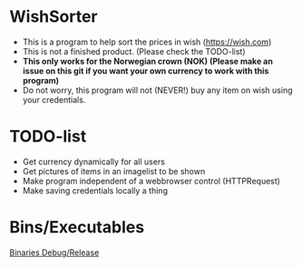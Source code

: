 # WishSorter

- This is a program to help sort the prices in wish (https://wish.com)
- This is not a finished product. (Please check the TODO-list)
- **This only works for the Norwegian crown (NOK) (Please make an issue on this git if you want your own currency to work with this program)**
- Do not worry, this program will not (NEVER!) buy any item on wish using your credentials.

# TODO-list

- Get currency dynamically for all users
- Get pictures of items in an imagelist to be shown
- Make program independent of a webbrowser control (HTTPRequest)
- Make saving credentials locally a thing

# Bins/Executables
[Binaries Debug/Release](https://fs05n2.sendspace.com/dl/699475c3acb57a043b9bdf6d2e6689cc/59c4171875e74d86/erull3/bins.rar)
